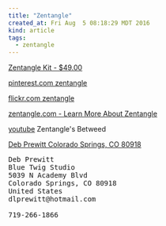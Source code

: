 ```yaml
---
title: "Zentangle"
created_at: Fri Aug  5 08:18:29 MDT 2016
kind: article
tags:
  - zentangle
---
```



<a href="http://www.zentangle.com/product/zentangle-kit" target="_blank">Zentangle Kit - $49.00</a>

<a href="https://www.pinterest.com/shan93420/zentangle/" target="_blank">pinterest.com zentangle</a>

<a href="https://www.flickr.com/groups/zentangle/" target="_blank">flickr.com zentangle</a>

<a href="http://www.zentangle.com/learn-more-about-zentangle" target="_blank">zentangle.com - Learn More About Zentangle</a>

<a href="https://www.youtube.com/watch?v=6h0XuK95omE" target="_blank">youtube</a>
Zentangle's Betweed 

<a href="http://www.zentangle.com/czt-profile/DebPrewitt" target="_blank">Deb Prewitt Colorado Springs, CO 80918</a>

<pre>
Deb Prewitt
Blue Twig Studio
5039 N Academy Blvd
Colorado Springs, CO 80918
United States
dlprewitt@hotmail.com

719-266-1866
</pre>


<!--
html boilerplate
<a href="" target="_blank"></a>
<a name=""></a>
<img src="" width="400px">
<ul>
  <li></li>
</ul>
<pre>
</pre>
<pre><code>
</code></pre>
-->

